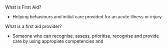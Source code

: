 
What is First Aid?
- Helping behaviours and initial care provided for an acute illness or injury

What is a first aid provider?
- Someone who can recognise, assess, prioritise, recognise and provide care by using appropiate competencies  and 